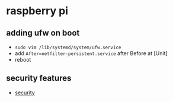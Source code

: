# raspberry pi

## adding ufw on boot

- `sudo vim /lib/systemd/system/ufw.service`
- add `After=netfilter-persistent.service` after Before at [Unit]
- reboot

## security features

- [security](https://raspberrypi.org/documentation/configuration/security.md)

